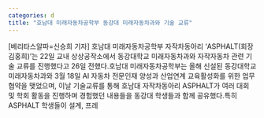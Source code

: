 ```yaml
---
categories: d
title: "호남대 미래자동차공학부 동강대 미래자동차과와 기술 교류"
---
```

[베리타스알파=신승희 기자] 호남대 미래자동차공학부 자작차동아리 ‘ASPHALT(회장 김홍희)’는 22일 교내 상상공작소에서 동강대학교 미래자동차과와 자작자동차 관련 기술 교류를 진행했다고 26일 전했다.호남대 미래자동차공학부는 올해 신설된 동강대학교 미래자동차과와 3월 18일 AI 자동차 전문인재 양성과 산업연계 교육활성화를 위한 업무협약을 맺었으며, 이날 기술교류를 통해 호남대 자작차동아리 ASPHALT가 여러 대회 및 학회 활동을 진행하며 경험했던 내용들을 동강대 학생들과 함께 공유했다.특히 ASPHALT 학생들이 설계, 프레